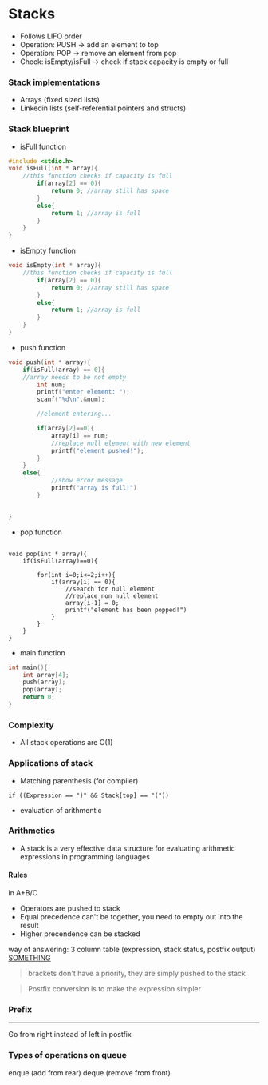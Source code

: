 # Stacks
+ Follows LIFO order
+ Operation: PUSH -> add an element to top
+ Operation: POP -> remove an element from pop
+ Check: isEmpty/isFull -> check if stack capacity is empty or full

### Stack implementations
+ Arrays (fixed sized lists)
+ Linkedin lists (self-referential pointers and structs)


### Stack blueprint
+ isFull function
```c 
#include <stdio.h> 
void isFull(int * array){
    //this function checks if capacity is full
        if(array[2] == 0){
            return 0; //array still has space
        }
        else{
            return 1; //array is full
        }
    }
}

```
+ isEmpty function

```c
void isEmpty(int * array){
    //this function checks if capacity is full
        if(array[2] == 0){
            return 0; //array still has space
        }
        else{
            return 1; //array is full
        }
    }
}

```

+ push function

```c
void push(int * array){
    if(isFull(array) == 0){
    //array needs to be not empty
        int num;
        printf("enter element: ");
        scanf("%d\n",&num);

        //element entering...

        if(array[2]==0){
            array[i] == num;
            //replace null element with new element
            printf("element pushed!");
        }
    }
    else{
            //show error message
            printf("array is full!")
        }


}

```
+ pop function

```

void pop(int * array){
    if(isFull(array)==0){

        for(int i=0;i<=2;i++){
            if(array[i] == 0){
                //search for null element
                //replace non null element
                array[i-1] = 0;             
                printf("element has been popped!")
            }
        }
    }
}
```
+ main function

```c
int main(){
    int array[4];
    push(array);
    pop(array);
    return 0;
}


```

### Complexity
+ All stack operations are O(1)

### Applications of stack
+ Matching parenthesis (for compiler)
```
if ((Expression == ")" && Stack[top] == "("))
```
+ evaluation of arithmentic


### Arithmetics
+ A stack is a very effective data structure for evaluating arithmetic expressions in programming languages
#### Rules
in A+B/C

+ Operators are pushed to stack
+ Equal precedence can't be together, you need to empty out into the result
+ Higher precendence can be stacked

way of answering: 3 column table (expression, stack status, postfix output)
[SOMETHING](https://i.imgur.com/a2ZBUlT.png)
> brackets don't have a priority, they are simply pushed to the stack

> Postfix conversion is to make the expression simpler

### Prefix 
---
Go from right instead of left in postfix


### Types of operations on queue
enque (add from rear)
deque (remove from front)

